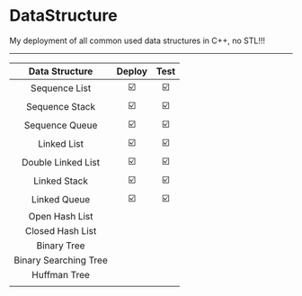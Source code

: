 # DataStructure

My deployment of all common used data structures in C++, no STL!!!

****

| Data Structure | Deploy | Test |
|:----------:|:------:|:------:|
| Sequence List | :ballot_box_with_check: | :ballot_box_with_check: |
| Sequence Stack | :ballot_box_with_check: | :ballot_box_with_check: |
| Sequence Queue | :ballot_box_with_check: | :ballot_box_with_check: |
| Linked List | :ballot_box_with_check: | :ballot_box_with_check: |
| Double Linked List | :ballot_box_with_check: | :ballot_box_with_check: |
| Linked Stack | :ballot_box_with_check: | :ballot_box_with_check: |
| Linked Queue | :ballot_box_with_check: | :ballot_box_with_check: |
| Open Hash List |||
| Closed Hash List|||
| Binary Tree |||
| Binary Searching Tree |||
| Huffman Tree |||
||||

